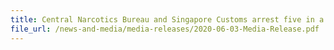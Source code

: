 ```yaml
---
title: Central Narcotics Bureau and Singapore Customs arrest five in a joint operation 
file_url: /news-and-media/media-releases/2020-06-03-Media-Release.pdf
---
```

